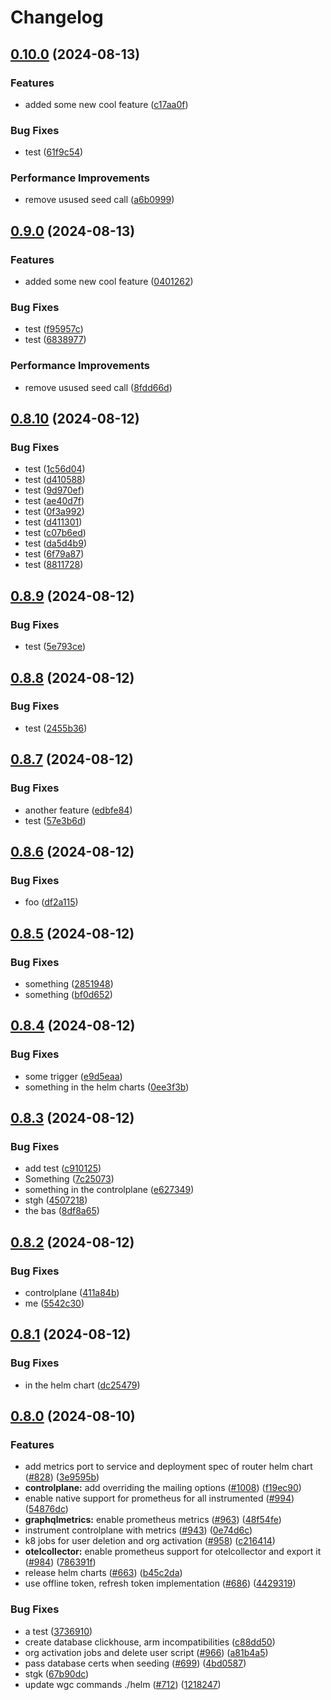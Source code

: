 # Changelog

## [0.10.0](https://github.com/AndreasZeissner/cosmo-ops/compare/helm-cosmo@0.9.0...helm-cosmo@0.10.0) (2024-08-13)


### Features

* added some new cool feature ([c17aa0f](https://github.com/AndreasZeissner/cosmo-ops/commit/c17aa0f7840146e36fd22e9fa47eca748f1ed77d))


### Bug Fixes

* test ([61f9c54](https://github.com/AndreasZeissner/cosmo-ops/commit/61f9c54f06e01bc2e21caf0eebcf0023ac99303b))


### Performance Improvements

* remove usused seed call ([a6b0999](https://github.com/AndreasZeissner/cosmo-ops/commit/a6b09993f8f7c2af5d7cd14ef5b6ebc8c692ba0e))

## [0.9.0](https://github.com/AndreasZeissner/cosmo-ops/compare/helm-cosmo@0.8.10...helm-cosmo@0.9.0) (2024-08-13)


### Features

* added some new cool feature ([0401262](https://github.com/AndreasZeissner/cosmo-ops/commit/0401262223a79f4cf6522560a091738d156e2252))


### Bug Fixes

* test ([f95957c](https://github.com/AndreasZeissner/cosmo-ops/commit/f95957cc8dce831d9c86b2d66d2045521823aee3))
* test ([6838977](https://github.com/AndreasZeissner/cosmo-ops/commit/68389776bacca952c0b3a16837b04f1cce11fe7e))


### Performance Improvements

* remove usused seed call ([8fdd66d](https://github.com/AndreasZeissner/cosmo-ops/commit/8fdd66d586a174e64273f53a28e47bf4e31e1a02))

## [0.8.10](https://github.com/AndreasZeissner/cosmo-ops/compare/helm-cosmo@0.8.9...helm-cosmo@0.8.10) (2024-08-12)


### Bug Fixes

* test ([1c56d04](https://github.com/AndreasZeissner/cosmo-ops/commit/1c56d04664a9d92c7873acc7fadddb26bbb53a9d))
* test ([d410588](https://github.com/AndreasZeissner/cosmo-ops/commit/d410588bf9a22f2d489b398c9ef4d3f7c898e217))
* test ([9d970ef](https://github.com/AndreasZeissner/cosmo-ops/commit/9d970ef87b3abe5d0038977a3d90920bfacc0374))
* test ([ae40d7f](https://github.com/AndreasZeissner/cosmo-ops/commit/ae40d7f89f78472ba0969ed862d7045cd061e706))
* test ([0f3a992](https://github.com/AndreasZeissner/cosmo-ops/commit/0f3a992aadcebb5047f2347e41222531b7f416f7))
* test ([d411301](https://github.com/AndreasZeissner/cosmo-ops/commit/d41130102ee91da4c748b18ac14e65d064b3d06c))
* test ([c07b6ed](https://github.com/AndreasZeissner/cosmo-ops/commit/c07b6ed6ba89085ba75fa4f51a63d217a916da42))
* test ([da5d4b9](https://github.com/AndreasZeissner/cosmo-ops/commit/da5d4b93ebcbded93da236e6b7168d941cc451cc))
* test ([6f79a87](https://github.com/AndreasZeissner/cosmo-ops/commit/6f79a87984d828e4b1f0837ff47c475de9d9c9b0))
* test ([8811728](https://github.com/AndreasZeissner/cosmo-ops/commit/88117288413e86288d1213fe9d1fd6146009df79))

## [0.8.9](https://github.com/AndreasZeissner/cosmo-ops/compare/helm-cosmo@0.8.8...helm-cosmo@0.8.9) (2024-08-12)


### Bug Fixes

* test ([5e793ce](https://github.com/AndreasZeissner/cosmo-ops/commit/5e793ce876ff7677c2800d1df7d13f7603cdeeae))

## [0.8.8](https://github.com/AndreasZeissner/cosmo-ops/compare/helm-cosmo@0.8.7...helm-cosmo@0.8.8) (2024-08-12)


### Bug Fixes

* test ([2455b36](https://github.com/AndreasZeissner/cosmo-ops/commit/2455b36c73e509cd2c7bab26f98adca7cd100b24))

## [0.8.7](https://github.com/AndreasZeissner/cosmo-ops/compare/helm-cosmo@0.8.6...helm-cosmo@0.8.7) (2024-08-12)


### Bug Fixes

* another feature ([edbfe84](https://github.com/AndreasZeissner/cosmo-ops/commit/edbfe84c223b0b19662a3f35be14142306d1e910))
* test ([57e3b6d](https://github.com/AndreasZeissner/cosmo-ops/commit/57e3b6d445bcdda66160b32e4dda4da408bee6d9))

## [0.8.6](https://github.com/AndreasZeissner/cosmo-ops/compare/helm-cosmo@0.8.5...helm-cosmo@0.8.6) (2024-08-12)


### Bug Fixes

* foo ([df2a115](https://github.com/AndreasZeissner/cosmo-ops/commit/df2a115b89f71db74cdb57378aa4439b52fa817e))

## [0.8.5](https://github.com/AndreasZeissner/cosmo-ops/compare/helm-cosmo@0.8.4...helm-cosmo@0.8.5) (2024-08-12)


### Bug Fixes

* something ([2851948](https://github.com/AndreasZeissner/cosmo-ops/commit/285194851ee62eeec09133debf1f857f2f69cfb1))
* something ([bf0d652](https://github.com/AndreasZeissner/cosmo-ops/commit/bf0d65280af52fa46c0c7eadbd16ca771734bcb4))

## [0.8.4](https://github.com/AndreasZeissner/cosmo-ops/compare/helm-cosmo@0.8.3...helm-cosmo@0.8.4) (2024-08-12)


### Bug Fixes

* some trigger ([e9d5eaa](https://github.com/AndreasZeissner/cosmo-ops/commit/e9d5eaa2cbb9ee0dc0379aab2f167d9f072c9105))
* something in the helm charts ([0ee3f3b](https://github.com/AndreasZeissner/cosmo-ops/commit/0ee3f3b68726a5fdd737c7006141533a48f8ca2f))

## [0.8.3](https://github.com/AndreasZeissner/cosmo-ops/compare/helm-cosmo@0.8.2...helm-cosmo@0.8.3) (2024-08-12)


### Bug Fixes

* add test ([c910125](https://github.com/AndreasZeissner/cosmo-ops/commit/c910125d7a1d75546192a817d4a1ed075b0fd932))
* Something ([7c25073](https://github.com/AndreasZeissner/cosmo-ops/commit/7c25073c6bafff441e9147f24267a80d063924f7))
* something in the controlplane ([e627349](https://github.com/AndreasZeissner/cosmo-ops/commit/e62734909ad4b57543bc72d855d9c8ef73bb096e))
* stgh ([4507218](https://github.com/AndreasZeissner/cosmo-ops/commit/4507218bcbdfed9932adfcd94594639c0b4c67f8))
* the bas ([8df8a65](https://github.com/AndreasZeissner/cosmo-ops/commit/8df8a65b08a38a24fb3384b6ef34e83042e5a050))

## [0.8.2](https://github.com/AndreasZeissner/cosmo-ops/compare/helm-cosmo@0.8.1...helm-cosmo@0.8.2) (2024-08-12)


### Bug Fixes

* controlplane ([411a84b](https://github.com/AndreasZeissner/cosmo-ops/commit/411a84baf1d09957e55e29264c365bb76db58f2b))
* me ([5542c30](https://github.com/AndreasZeissner/cosmo-ops/commit/5542c30c5bf2a1465ec90deee8d277756d9197b2))

## [0.8.1](https://github.com/AndreasZeissner/cosmo-ops/compare/helm-cosmo@0.8.0...helm-cosmo@0.8.1) (2024-08-12)


### Bug Fixes

* in the helm chart ([dc25479](https://github.com/AndreasZeissner/cosmo-ops/commit/dc25479d3fb1df6048627282470c4f2191102578))

## [0.8.0](https://github.com/AndreasZeissner/cosmo-ops/compare/helm-cosmo-v0.7.0...helm-cosmo@0.8.0) (2024-08-10)


### Features

* add metrics port to service and deployment spec of router helm chart ([#828](https://github.com/AndreasZeissner/cosmo-ops/issues/828)) ([3e9595b](https://github.com/AndreasZeissner/cosmo-ops/commit/3e9595b3b1ee99c8d7baadf19b42cff8b95a7a43))
* **controlplane:** add overriding the mailing options ([#1008](https://github.com/AndreasZeissner/cosmo-ops/issues/1008)) ([f19ec90](https://github.com/AndreasZeissner/cosmo-ops/commit/f19ec90ca2cb2259384c2119291c43d4b5bcd11e))
* enable native support for prometheus for all instrumented ([#994](https://github.com/AndreasZeissner/cosmo-ops/issues/994)) ([54876dc](https://github.com/AndreasZeissner/cosmo-ops/commit/54876dc69fd98259463e6514c6c02e2b006ac807))
* **graphqlmetrics:** enable prometheus metrics ([#963](https://github.com/AndreasZeissner/cosmo-ops/issues/963)) ([48f54fe](https://github.com/AndreasZeissner/cosmo-ops/commit/48f54fed6444fd6ffc25a86fe45225b717fabca4))
* instrument controlplane with metrics ([#943](https://github.com/AndreasZeissner/cosmo-ops/issues/943)) ([0e74d6c](https://github.com/AndreasZeissner/cosmo-ops/commit/0e74d6c9c7699a335bb56d74bfc0cf3b2fdbc70e))
* k8 jobs for user deletion and org activation ([#958](https://github.com/AndreasZeissner/cosmo-ops/issues/958)) ([c216414](https://github.com/AndreasZeissner/cosmo-ops/commit/c216414fac9e582548073e87cfeb1c795315122a))
* **otelcollector:** enable prometheus support for otelcollector and export it ([#984](https://github.com/AndreasZeissner/cosmo-ops/issues/984)) ([786391f](https://github.com/AndreasZeissner/cosmo-ops/commit/786391fc48def4648558042ef2cb05c99b010a7e))
* release helm charts ([#663](https://github.com/AndreasZeissner/cosmo-ops/issues/663)) ([b45c2da](https://github.com/AndreasZeissner/cosmo-ops/commit/b45c2da2a36d7360910eb7c3d2a3207c89d3bbdb))
* use offline token, refresh token implementation ([#686](https://github.com/AndreasZeissner/cosmo-ops/issues/686)) ([4429319](https://github.com/AndreasZeissner/cosmo-ops/commit/442931935e979f53b0b093fbad217a2c91807f8e))


### Bug Fixes

* a test ([3736910](https://github.com/AndreasZeissner/cosmo-ops/commit/37369102be2ee455067c5af6664994b97277e3ab))
* create database clickhouse, arm incompatibilities ([c88dd50](https://github.com/AndreasZeissner/cosmo-ops/commit/c88dd507318334d40e9352a69a5df32d047d94f4))
* org activation jobs and delete user script ([#966](https://github.com/AndreasZeissner/cosmo-ops/issues/966)) ([a81b4a5](https://github.com/AndreasZeissner/cosmo-ops/commit/a81b4a57ab5702703fd6218d90c200c5a8a543f5))
* pass database certs when seeding ([#699](https://github.com/AndreasZeissner/cosmo-ops/issues/699)) ([4bd0587](https://github.com/AndreasZeissner/cosmo-ops/commit/4bd0587e2a052cec597d9af2c1255fd041c3c239))
* stgk ([67b90dc](https://github.com/AndreasZeissner/cosmo-ops/commit/67b90dc8cd4698dfccd10ab90382e2cd1f49ecb5))
* update wgc commands ./helm ([#712](https://github.com/AndreasZeissner/cosmo-ops/issues/712)) ([1218247](https://github.com/AndreasZeissner/cosmo-ops/commit/1218247b89406b7df4d5e1d16cf0a231faf3c138))
